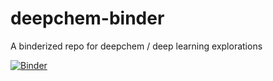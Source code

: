 # deepchem-binder

A binderized repo for deepchem / deep learning explorations

[![Binder](https://mybinder.org/badge_logo.svg)](https://mybinder.org/v2/gh/ctb/deepchem-binder/master)
